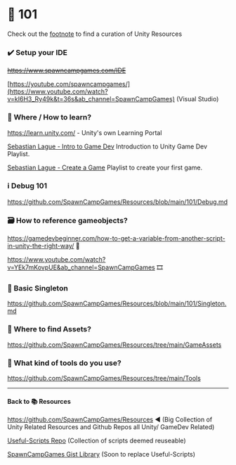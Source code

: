 # 📙 101
Check out the [footnote](https://github.com/SpawnCampGames/Resources/blob/main/101/readme.md#back-to--resources) to find a curation of Unity Resources

### ✔️ Setup your IDE
~~https://www.spawncampgames.com/IDE~~ 

[https://youtube.com/spawncampgames/](https://www.youtube.com/watch?v=kI6H3_Ry49k&t=36s&ab_channel=SpawnCampGames) (Visual Studio)

### 📌 Where / How to learn?
https://learn.unity.com/ - Unity's own Learning Portal

[Sebastian Lague - Intro to Game Dev](https://www.youtube.com/watch?v=_cCGBMmMOFw&list=PLFt_AvWsXl0fnA91TcmkRyhhixX9CO3Lw&ab_channel=SebastianLague) Introduction to Unity Game Dev Playlist.

[Sebastian Lague - Create a Game](https://www.youtube.com/watch?v=SviIeTt2_Lc&list=PLFt_AvWsXl0ctd4dgE1F8g3uec4zKNRV0&ab_channel=SebastianLague) Playlist to create your first game.

### ℹ️ Debug 101
https://github.com/SpawnCampGames/Resources/blob/main/101/Debug.md

### 🗃️ How to reference gameobjects?
https://gamedevbeginner.com/how-to-get-a-variable-from-another-script-in-unity-the-right-way/ 📜

https://www.youtube.com/watch?v=YEk7mKovpUE&ab_channel=SpawnCampGames 🎞️

### 📓 Basic Singleton
https://github.com/SpawnCampGames/Resources/blob/main/101/Singleton.md

### 👾 Where to find Assets?
https://github.com/SpawnCampGames/Resources/tree/main/GameAssets

### 🔧 What kind of tools do you use?
https://github.com/SpawnCampGames/Resources/tree/main/Tools

---

#### Back to 📚 Resources 
https://github.com/SpawnCampGames/Resources ◀️ (Big Collection of Unity Related Resources and Github Repos all Unity/ GameDev Related)

[Useful-Scripts Repo](https://github.com/SpawnCampGames/Useful-Scripts) (Collection of scripts deemed reuseable)


[SpawnCampGames Gist Library](https://github.com/SpawnCampGames/Useful-Scripts) (Soon to replace Useful-Scripts)
